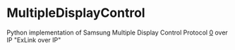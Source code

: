 # MultipleDisplayControl
Python implementation of Samsung Multiple Display Control Protocol [0] over IP
"ExLink over IP"


[0]: http://www.samsung.com/us/pdf/RS232_MX_CX_PDPseries.pdf
